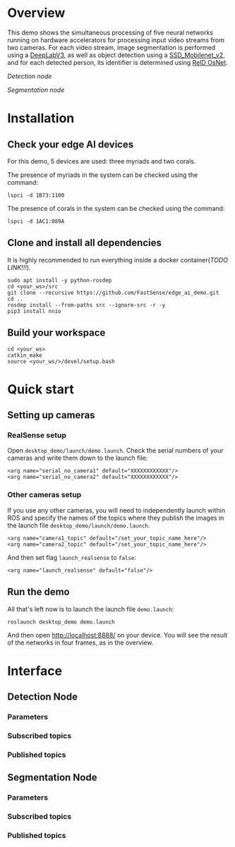 # Overview

This demo shows the simultaneous processing of five neural networks running on hardware accelerators for processing input video streams from two cameras. For each video stream, image segmentation is performed using a [DeepLabV3](https://github.com/tensorflow/models/tree/master/research/deeplab), as well as object detection using a [SSD_Mobilenet_v2](https://aihub.cloud.google.com/p/products%2F79cd5d9c-e8f3-4883-bf59-31566fa99e49), and for each detected person, its identifier is determined using [ReID OsNet](https://github.com/KaiyangZhou/deep-person-reid).

*Detection node*

*Segmentation node*

# Installation

## Check your edge AI devices

For this demo, 5 devices are used: three myriads and two corals.

The presence of myriads in the system can be checked using the command:
```
lspci -d 1B73:1100
```

The presence of corals in the system can be checked using the command:
```
lspci -d 1AC1:089A
```

## Clone and install all dependencies

It is highly recommended to run everything inside a docker container(*TODO LINK!!!*).

```
sudo apt install -y python-rosdep
cd <your_ws>/src
git clone --recursive https://github.com/FastSense/edge_ai_demo.git
cd ..
rosdep install --from-paths src --ignore-src -r -y
pip3 install nnio
```

## Build your workspace

```
cd <your_ws>
catkin_make
source <your_ws/>/devel/setup.bash
```

# Quick start

## Setting up cameras
### RealSense setup

Open `desktop_demo/launch/demo.launch`. Check the serial numbers of your cameras and write them down to the launch file:
```
<arg name="serial_no_camera1" default="XXXXXXXXXXXX"/>
<arg name="serial_no_camera2" default="XXXXXXXXXXXX"/>
```
### Other cameras setup

If you use any other cameras, you will need to independently launch within ROS and specify the names of the topics where they publish the images in the launch file `desktop_demo/launch/demo.launch`.

```
<arg name="camera1_topic" default="/set_your_topic_name_here"/>
<arg name="camera2_topic" default="/set_your_topic_name_here"/>
```

And then set flag `launch_realsense` to `false`:

```
<arg name="launch_realsense" default="false"/>
```

## Run the demo
All that's left now is to launch the launch file `demo.launch`:
```
roslaunch desktop_demo demo.launch
```

And then open [http://localhost:8888/](http://localhost:8888/) on your device. You will see the result of the networks in four frames, as in the overview.

# Interface

## Detection Node

### Parameters

### Subscribed topics

### Published topics

## Segmentation Node

### Parameters

### Subscribed topics

### Published topics